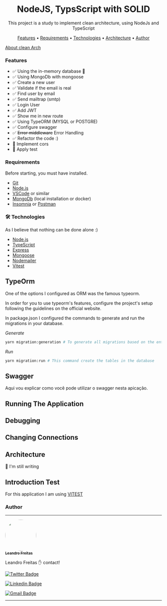 <h1 align="center">NodeJS, TypsScript with SOLID</h1>

<p align="center">This project is a study to implement clean architecture, using NodeJs and TypeScript</p>

<p align="center">
 <a href="#Features">Features</a> •
 <a href="#Requirements">Requirements</a> • 
 <a href="#Technologies">Technologies</a> • 
 <a href="#Architecture">Architecture</a> • 
 <!-- <a href="#licenc-a">Licença</a> •  -->
 <a href="#Author">Author</a>
</p>

[About clean Arch](https://github.com/leandrodavimg/clean-code-javascript)

### Features

- ✅ Using the in-memory database 💾
- ✅ Using MongoDb with mongoose
- ✅ Create a new user
- ✅ Validate if the email is real
- ✅ Find user by email
- ✅ Send mailtrap (smtp)
- ✅ Login User
- ✅ Add JWT
- ✅ Show me in new route
- ✅ Using TypeORM (MYSQL or POSTGRE)
- ✅ Configure swagger
- ✅ ~~Error middleware~~ Error Handling
- ✅ Refactor the code :)
- 🔲 Implement cors
- 🔲 Apply test

### Requirements

Before starting, you must have installed.

- [Git](https://git-scm.com)
- [Node.js](https://nodejs.org/en/)
- [VSCode](https://code.visualstudio.com/) or similar
- [MongoDb](https://www.mongodb.com/) (local installation or docker)
- [Insomnia](https://insomnia.rest/download) or [Postman](https://www.postman.com/)

### 🛠 Technologies

As I believe that nothing can be done alone :)

- [Node.js](https://nodejs.org/en/)
- [TypeScript](https://www.typescriptlang.org/)
- [Express](https://expressjs.com/)
- [Mongoose](https://mongoosejs.com/)
- [Nodemailer](https://nodemailer.com/about/)
- [Vitest](https://vitest.dev/)

## TypeOrm

One of the options I configured as ORM was the famous typeorm.

In order for you to use typeorm's features, configure the project's setup following the guidelines on the official website.

In package.json I configured the commands to generate and run the migrations in your database.

_Generate_

```bash
yarn migration:generation # To generate all migrations based on the entities
```

_Run_

```bash
yarn migration:run # This command create the tables in the database
```

## Swagger

Aqui vou explicar como você pode utilizar o swagger nesta apicação.

## Running The Application

## Debugging

## Changing Connections

## Architecture

<p>🙈 I'm still writing</p>

## Introduction Test

For this application I am using [VITEST](https://vitest.dev/)

### Author

---

<a href="https://github.com/leandrodavimg/">
 <img style="border-radius: 50%;" src="https://avatars.githubusercontent.com/u/3165569?s=400&u=6fb862d18df54e6d245108494da5814cd32e4a9a&v=4" width="100px;" alt=""/>
 <br />
 <sub><b>Leandro Freitas</b></sub></a>

Leandro Freitas ✋ contact!

[![Twitter Badge](https://img.shields.io/badge/leeandrofreitas-1ca0f1?style=flat-square&labelColor=1ca0f1&logo=twitter&logoColor=white&link=https://twitter.com/leeandrofreitas)](https://twitter.com/leeandrofreitas)

[![Linkedin Badge](https://img.shields.io/badge/-Leandro%20Freitas-blue?style=flat-square&logo=Linkedin&logoColor=white&link=https://www.linkedin.com/in/leandrodavimg/)](https://www.linkedin.com/in/leandrodavimg/)

[![Gmail Badge](https://img.shields.io/badge/-leandrodavimg@gmail.com-c14438?style=flat-square&logo=Gmail&logoColor=white&link=mailto:leandrodavimg@gmail.com)](mailto:leandrodavimg@gmail.com)

<hr />
